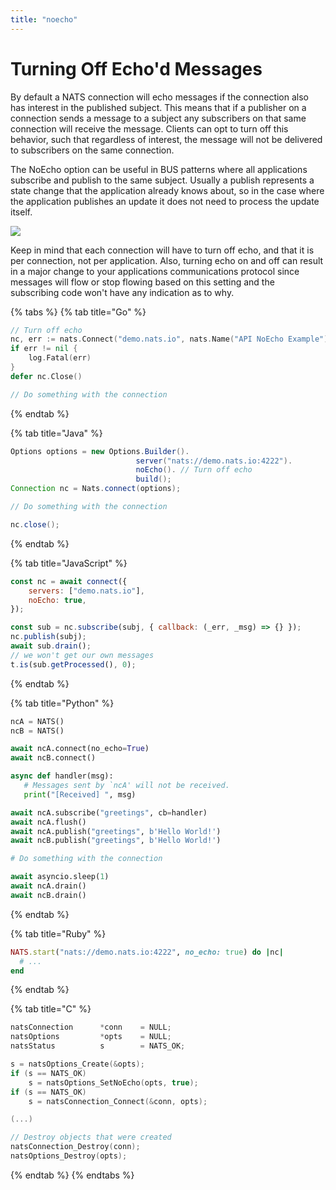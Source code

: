 ```yaml
---
title: "noecho"
---
```

# Turning Off Echo'd Messages

By default a NATS connection will echo messages if the connection also has interest in the published subject. This means that if a publisher on a connection sends a message to a subject any subscribers on that same connection will receive the message. Clients can opt to turn off this behavior, such that regardless of interest, the message will not be delivered to subscribers on the same connection.

The NoEcho option can be useful in BUS patterns where all applications subscribe and publish to the same subject. Usually a publish represents a state change that the application already knows about, so in the case where the application publishes an update it does not need to process the update itself.

![](../../../.gitbook/assets/noecho.svg)

Keep in mind that each connection will have to turn off echo, and that it is per connection, not per application. Also, turning echo on and off can result in a major change to your applications communications protocol since messages will flow or stop flowing based on this setting and the subscribing code won't have any indication as to why.

{% tabs %}
{% tab title="Go" %}
```go
// Turn off echo
nc, err := nats.Connect("demo.nats.io", nats.Name("API NoEcho Example"), nats.NoEcho())
if err != nil {
    log.Fatal(err)
}
defer nc.Close()

// Do something with the connection
```
{% endtab %}

{% tab title="Java" %}
```java
Options options = new Options.Builder().
                            server("nats://demo.nats.io:4222").
                            noEcho(). // Turn off echo
                            build();
Connection nc = Nats.connect(options);

// Do something with the connection

nc.close();
```
{% endtab %}

{% tab title="JavaScript" %}
```javascript
const nc = await connect({
    servers: ["demo.nats.io"],
    noEcho: true,
});

const sub = nc.subscribe(subj, { callback: (_err, _msg) => {} });
nc.publish(subj);
await sub.drain();
// we won't get our own messages
t.is(sub.getProcessed(), 0);
```
{% endtab %}

{% tab title="Python" %}
```python
ncA = NATS()
ncB = NATS()

await ncA.connect(no_echo=True)
await ncB.connect()

async def handler(msg):
   # Messages sent by `ncA' will not be received.
   print("[Received] ", msg)

await ncA.subscribe("greetings", cb=handler)
await ncA.flush()
await ncA.publish("greetings", b'Hello World!')
await ncB.publish("greetings", b'Hello World!')

# Do something with the connection

await asyncio.sleep(1)
await ncA.drain()
await ncB.drain()
```
{% endtab %}

{% tab title="Ruby" %}
```ruby
NATS.start("nats://demo.nats.io:4222", no_echo: true) do |nc|
  # ...
end
```
{% endtab %}

{% tab title="C" %}
```c
natsConnection      *conn    = NULL;
natsOptions         *opts    = NULL;
natsStatus          s        = NATS_OK;

s = natsOptions_Create(&opts);
if (s == NATS_OK)
    s = natsOptions_SetNoEcho(opts, true);
if (s == NATS_OK)
    s = natsConnection_Connect(&conn, opts);

(...)

// Destroy objects that were created
natsConnection_Destroy(conn);
natsOptions_Destroy(opts);
```
{% endtab %}
{% endtabs %}

